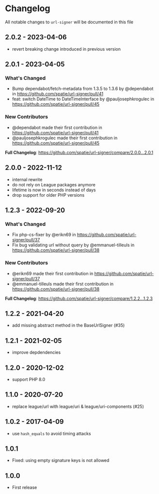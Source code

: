 # Changelog

All notable changes to `url-signer` will be documented in this file

## 2.0.2 - 2023-04-06

- revert breaking change introduced in previous version

## 2.0.1 - 2023-04-05

### What's Changed

- Bump dependabot/fetch-metadata from 1.3.5 to 1.3.6 by @dependabot in https://github.com/spatie/url-signer/pull/41
- feat: switch DateTime to DateTimeInterface by @pauljosephkrogulec in https://github.com/spatie/url-signer/pull/45

### New Contributors

- @dependabot made their first contribution in https://github.com/spatie/url-signer/pull/41
- @pauljosephkrogulec made their first contribution in https://github.com/spatie/url-signer/pull/45

**Full Changelog**: https://github.com/spatie/url-signer/compare/2.0.0...2.0.1

## 2.0.0 - 2022-11-12

- internal rewrite
- do not rely on League packages anymore
- lifetime is now in seconds instead of days
- drop support for older PHP versions

## 1.2.3 - 2022-09-20

### What's Changed

- Fix php-cs-fixer by @erikn69 in https://github.com/spatie/url-signer/pull/37
- Fix bug validating url without query by @emmanuel-tilleuls in https://github.com/spatie/url-signer/pull/38

### New Contributors

- @erikn69 made their first contribution in https://github.com/spatie/url-signer/pull/37
- @emmanuel-tilleuls made their first contribution in https://github.com/spatie/url-signer/pull/38

**Full Changelog**: https://github.com/spatie/url-signer/compare/1.2.2...1.2.3

## 1.2.2 - 2021-04-20

- add missing abstract method in the BaseUrlSigner (#35)

## 1.2.1 - 2021-02-05

- improve depdendencies

## 1.2.0 - 2020-12-02

- support PHP 8.0

## 1.1.0 - 2020-07-20

- replace league/url with league/uri & league/uri-components (#25)

## 1.0.2 - 2017-04-09

- use `hash_equals` to avoid timing attacks

## 1.0.1

- Fixed: using empty signature keys is not allowed

## 1.0.0

- First release
